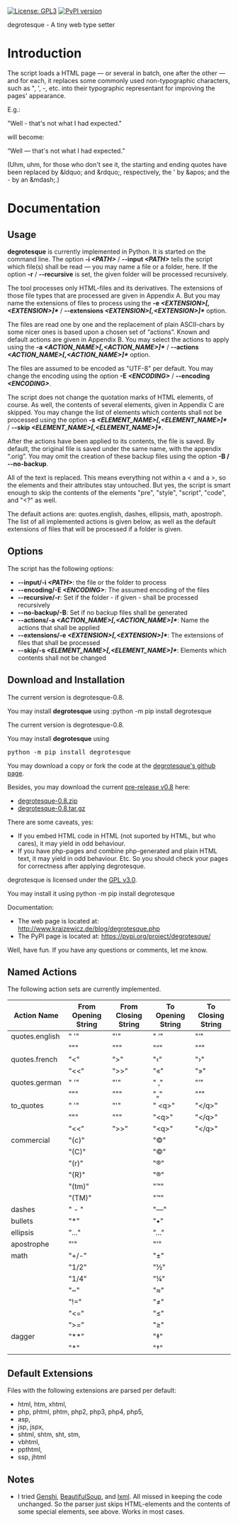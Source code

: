 [![License: GPL3](https://img.shields.io/badge/License-GPL3-yellow.svg)](https://github.com/dkrajzew/degrotesque/blob/master/LICENSE.txt) [![PyPI version](https://badge.fury.io/py/degrotesque.svg)](https://pypi.python.org/pypi/prov2bigchaindb)

degrotesque - A tiny web type setter

Introduction
============

The script loads a HTML page &mdash; or several in batch, one after the other &mdash; and for each, it replaces some commonly used non-typographic characters, such as ", ', -, etc. into their typographic representant for improving the pages&apos; appearance.  

E.g.:

 "Well - that's not what I had expected."

will become:

 &ldquo;Well &mdash; that&apos;s not what I had expected.&rdquo;

(Uhm, uhm, for those who don't see it, the starting and ending quotes have been replaced by &amp;ldquo; and &amp;rdquo;, respectively, the ' by &amp;apos; and the - by an &amp;mdash;.)

Documentation
=============

Usage
-----

__degrotesque__ is currently implemented in Python. It is started on the command line. The option __-i _&lt;PATH&gt;___ / __--input _&lt;PATH&gt;___ tells the script which file(s) shall be read — you may name a file or a folder, here. If the option __-r__ / __--recursive__ is set, the given folder will be processed recursively.

The tool processes only HTML-files and its derivatives. The extensions of those file types that are processed are given in Appendix A. But you may name the extensions of files to process using the __-e _&lt;EXTENSION&gt;[,&lt;EXTENSION&gt;]*___ / __--extensions _&lt;EXTENSION&gt;[,&lt;EXTENSION&gt;]*___ option.

The files are read one by one and the replacement of plain ASCII-chars by some nicer ones is based upon a chosen set of “actions”. Known and default actions are given in Appendix B. You may select the actions to apply using the __-a _&lt;ACTION_NAME&gt;[,&lt;ACTION_NAME&gt;]*___ / __--actions _&lt;ACTION_NAME&gt;[,&lt;ACTION_NAME&gt;]*___ option.

The files are assumed to be encoded as "UTF-8" per default. You may change the encoding using the option __-E _&lt;ENCODING&gt;___ / __--encoding _&lt;ENCODING&gt;___.

The script does not change the quotation marks of HTML elements, of course. As well, the contents of several elements, given in Appendix C are skipped. You may change the list of elements which contents shall not be processed using the option __-s _&lt;ELEMENT_NAME&gt;[,&lt;ELEMENT_NAME&gt;]*___ / __--skip _&lt;ELEMENT_NAME&gt;[,&lt;ELEMENT_NAME&gt;]*___.

After the actions have been applied to its contents, the file is saved. By default, the original file is saved under the same name, with the appendix “.orig”. You may omit the creation of these backup files using the option __-B / --no-backup__.

All of the text is replaced. This means everything not within a &lt; and a &gt;, so the elements and their attributes stay untouched. But yes, the script is smart enough to skip the contents of the elements "pre", "style", "script", "code", and "<?" as well.

The default actions are: quotes.english, dashes, ellipsis, math, apostroph. The list of all implemented actions is given below, as well as the default extensions of files that will be processed if a folder is given.

Options
-------

The script has the following options:
* __--input/-i _&lt;PATH&gt;___: the file or the folder to process
* __--encoding/-E _&lt;ENCODING&gt;___: The assumed encoding of the files
* __--recursive/-r__: Set if the folder - if given - shall be processed recursively
* __--no-backup/-B__: Set if no backup files shall be generated
* __--actions/-a _&lt;ACTION_NAME&gt;[,&lt;ACTION_NAME&gt;]*___: Name the actions that shall be applied
* __--extensions/-e _&lt;EXTENSION&gt;[,&lt;EXTENSION&gt;]*___: The extensions of files that shall be processed
* __--skip/-s _&lt;ELEMENT_NAME&gt;[,&lt;ELEMENT_NAME&gt;]*___: Elements which contents shall not be changed

Download and Installation
-------------------------
The current version is degrotesque-0.8.

You may install __degrotesque__ using
:python -m pip install degrotesque
 
<p>The current version is degrotesque-0.8.</p>
<p>You may install <b>degrotesque</b> using</p>
<pre class="prettypring">python -m pip install degrotesque</pre>
<p>You may download a copy or fork the code at the 
<a href="https://github.com/dkrajzew/degrotesque">degrotesque's github page</a>.</p>
<p>Besides, you may download the current <a href="https://github.com/dkrajzew/degrotesque/releases/tag/degrotesque-0.2">pre-release v0.8</a> here:
<ul>
 <li><a href="https://github.com/dkrajzew/degrotesque/archive/degrotesque-0.8.zip">degrotesque-0.8.zip</a></li>
 <li><a href="https://github.com/dkrajzew/degrotesque/archive/degrotesque-0.8.tar.gz">degrotesque-0.8.tar.gz</a></li>
</ul>
</div>



There are some caveats, yes:
* If you embed HTML code in HTML (not suported by HTML, but who cares), it may yield in odd behaviour.
* If you have php-pages and combine php-generated and plain HTML text, it may yield in odd behaviour. Etc. So you should check your pages for correctness after applying degrotesque.

degrotesque is licensed under the [GPL v3.0](LICENSE.txt).

You may install it using
python -m pip install degrotesque

Documentation:
* The web page is located at: http://www.krajzewicz.de/blog/degrotesque.php
* The PyPI page is located at: https://pypi.org/project/degrotesque/


Well, have fun. If you have any questions or comments, let me know.

Named Actions
-------------

The following action sets are currently implemented. 

| Action Name | From Opening String | From Closing String | To Opening String | To Closing String |
| ---- | ---- | ---- | ---- | ---- |
| quotes.english | " '" | "'" | " &lsquo;" | "&rsquo;" |
| | "\"" | "\"" | "&ldquo;" | "&rdquo;" |
| quotes.french | "&lt;" | "&gt;" | "&lsaquo;" | "&rsaquo;" |
| | "&lt;&lt;" | "&gt;&gt;" | "&laquo;" | "&raquo;" |
| quotes.german | " '" | "'" | " &sbquo;" | "&rsquo;" |
| | "\"" | "\"" | "&bdquo;" | "&rdquo;" |
| to_quotes | " '" | "'" | " &lt;q&gt;" | "&lt;/q&gt;" |
| | "\"" | "\"" | "&lt;q&gt;" | "&lt;/q&gt;" |
| | "&lt;&lt;" | "&gt;&gt;" | "&lt;q&gt;" | "&lt;/q&gt;" |
| commercial | "(c)" | | "&copy;" | |
| | "(C)" | | "&copy;" | |
| | "(r)" | | "&reg;" | |
| | "(R)" | | "&reg;" | |
| | "(tm)" | | "&trade;" | |
| | "(TM)" | | "&trade;" | |
| dashes | " - " | | "&mdash;" | |
| bullets | "*" | | "&bull;" | |
| ellipsis | "..." | | "&hellip;" | |
| apostrophe | "'" | | "&apos;" | |
| math | "+/-" | | "&plusmn;" | |
| | "1/2" | | "&frac12;" | |
| | "1/4" | | "&frac14;" | |
| | "~" | | "&asymp;" | |
| | "!=" | | "&ne;" | |
| | "<=" | | "&le;" | |
| | ">=" | | "&ge;" | |
| dagger | "**" | | "&Dagger;" | |
| | "*" | | "&dagger;" | |
 
Default Extensions
------------------

Files with the following extensions are parsed per default:
* html, htm, xhtml,
* php, phtml, phtm, php2, php3, php4, php5,
* asp, 
* jsp, jspx, 
* shtml, shtm, sht, stm,
* vbhtml,
* ppthtml,   
* ssp, jhtml
 
Notes
-----
* I tried [Genshi](https://genshi.edgewall.org/), [BeautifulSoup](https://www.crummy.com/software/BeautifulSoup/), and [lxml](https://lxml.de/). All missed in keeping the code unchanged. So the parser just skips HTML-elements and the contents of some special elements, see above. Works in most cases.



